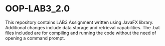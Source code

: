 # OOP-LAB3_2.0
 This repository contains LAB3 Assignment written using JavaFX library. Additional changes include data storage and retrieval capabilities. The .bat files included are for compiling and running the code without the need of opening a command prompt. 
